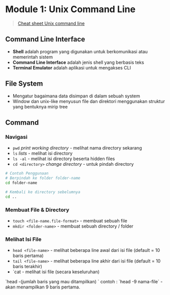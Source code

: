 # Module 1: Unix Command Line

> [Cheat sheet Unix command line](https://cheatography.com/davechild/cheat-sheets/linux-command-line/)

## Command Line Interface
- **Shell** adalah program yang digunakan untuk berkomunikasi atau memerintah sistem
- **Command Line Interface** adalah jenis shell yang berbasis teks
- **Terminal Emulator** adalah aplikasi untuk mengakses CLI

## File System
- Mengatur bagaimana data disimpan di dalam sebuah system
- Window dan unix-like menyusun file dan direktori menggunakan struktur yang bentuknya mirip tree

## Command
### Navigasi
- `pwd` _print working directory_ - melihat nama directory sekarang 
- `ls` _lists_ - melihat isi directory
- `ls -al` - melihat isi directory beserta hidden files
- `cd <directory>` _change directory_ - untuk pindah directory

```bash
# Contoh Penggunaan
# Berpindah ke folder folder-name
cd folder-name

# Kembali ke directory sebelumnya
cd .. 
```

### Membuat File & Directory
- `touch <file-name.file-format>` - membuat sebuah file
- `mkdir <folder-name>` - membuat sebuah directory / folder

### Melihat Isi File
- `head <file-name>` - melihat beberapa line awal dari isi file (default = 10 baris pertama)
- `tail <file-name>` - melihat beberapa line akhir dari isi file (default = 10 baris terakhir)
- `cat <file-name> - melihat isi file (secara keseluruhan)

<aside>
`head -(jumlah baris yang mau ditampilkan) <namafile>` 
contoh : `head -9 nama-file` - akan menampilkan 9 baris pertama.
</aside>